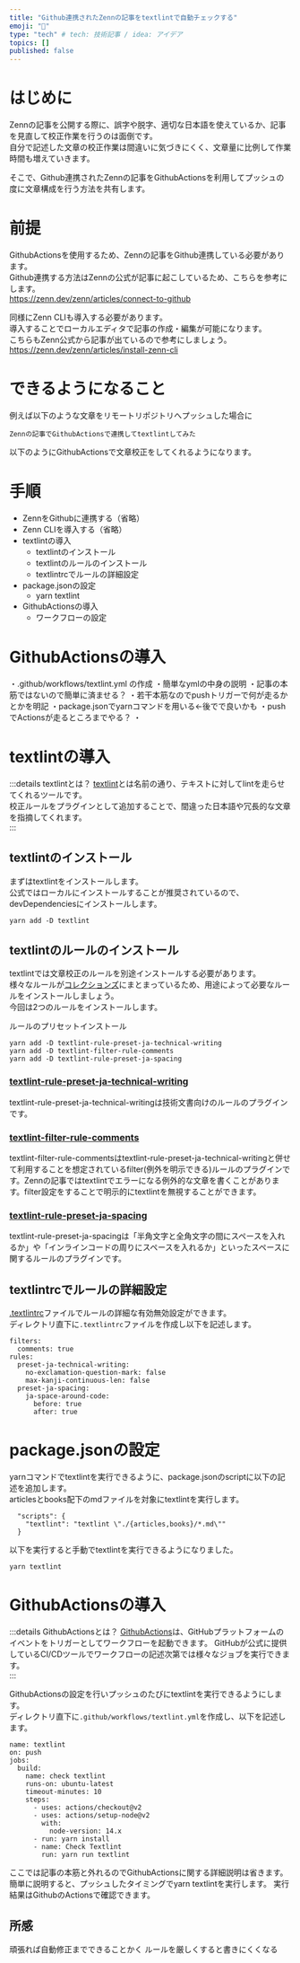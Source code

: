 ```yaml
---
title: "Github連携されたZennの記事をtextlintで自動チェックする"
emoji: "👏"
type: "tech" # tech: 技術記事 / idea: アイデア
topics: []
published: false
---
```


# はじめに

Zennの記事を公開する際に、誤字や脱字、適切な日本語を使えているか、記事を見直して校正作業を行うのは面倒です。  
自分で記述した文章の校正作業は間違いに気づきにくく、文章量に比例して作業時間も増えていきます。

そこで、Github連携されたZennの記事をGithubActionsを利用してプッシュの度に文章構成を行う方法を共有します。　　

# 前提

GithubActionsを使用するため、Zennの記事をGithub連携している必要があります。  
Github連携する方法はZennの公式が記事に起こしているため、こちらを参考にします。  
https://zenn.dev/zenn/articles/connect-to-github  

同様にZenn CLIも導入する必要があります。  
導入することでローカルエディタで記事の作成・編集が可能になります。  
こちらもZenn公式から記事が出ているので参考にしましょう。  
https://zenn.dev/zenn/articles/install-zenn-cli

# できるようになること

例えば以下のような文章をリモートリポジトリへプッシュした場合に
```
Zennの記事でGithubActionsで連携してtextlintしてみた
```
以下のようにGithubActionsで文章校正をしてくれるようになります。
<!-- ここにActionsの画像 -->

# 手順

* ZennをGithubに連携する（省略）
* Zenn CLIを導入する（省略）
* textlintの導入
  * textlintのインストール
  * textlintのルールのインストール
  * textlintrcでルールの詳細設定
* package.jsonの設定
  * yarn textlint
* GithubActionsの導入
  * ワークフローの設定

# GithubActionsの導入
・.github/workflows/textlint.yml の作成
・簡単なymlの中身の説明
・記事の本筋ではないので簡単に済ませる？
・若干本筋なのでpushトリガーで何が走るかとかを明記
・package.jsonでyarnコマンドを用いる←後でで良いかも
・push でActionsが走るところまでやる？
・

# textlintの導入

:::details textlintとは？
[textlint](https://textlint.github.io/)とは名前の通り、テキストに対してlintを走らせてくれるツールです。  
校正ルールをプラグインとして追加することで、間違った日本語や冗長的な文章を指摘してくれます。  
:::

## textlintのインストール

まずはtextlintをインストールします。  
公式ではローカルにインストールすることが推奨されているので、devDependenciesにインストールします。

```shell
yarn add -D textlint
```

## textlintのルールのインストール

textlintでは文章校正のルールを別途インストールする必要があります。  
様々なルールが[コレクションズ](https://github.com/textlint/textlint/wiki/Collection-of-textlint-rule)にまとまっているため、用途によって必要なルールをインストールしましょう。　　  
今回は2つのルールをインストールします。  

ルールのプリセットインストール
```shell
yarn add -D textlint-rule-preset-ja-technical-writing
yarn add -D textlint-filter-rule-comments
yarn add -D textlint-rule-preset-ja-spacing
```

### [textlint-rule-preset-ja-technical-writing](https://github.com/textlint-ja/textlint-rule-preset-ja-technical-writing)
textlint-rule-preset-ja-technical-writingは技術文書向けのルールのプラグインです。

### [textlint-filter-rule-comments](https://github.com/textlint/textlint-filter-rule-comments)
textlint-filter-rule-commentsはtextlint-rule-preset-ja-technical-writingと併せて利用することを想定されているfilter(例外を明示できる)ルールのプラグインです。Zennの記事ではtextlintでエラーになる例外的な文章を書くことがあります。filter設定をすることで明示的にtextlintを無視することができます。

### [textlint-rule-preset-ja-spacing](https://github.com/textlint-ja/textlint-rule-preset-ja-spacing)
textlint-rule-preset-ja-spacingは「半角文字と全角文字の間にスペースを入れるか」や「インラインコードの周りにスペースを入れるか」といったスペースに関するルールのプラグインです。

## textlintrcでルールの詳細設定
[.textlintrc](https://github.com/textlint/textlint#textlintrc)ファイルでルールの詳細な有効無効設定ができます。  
ディレクトリ直下に`.textlintrc`ファイルを作成し以下を記述します。　　

```yml: .textlintrc
filters:
  comments: true
rules:
  preset-ja-technical-writing:
    no-exclamation-question-mark: false
    max-kanji-continuous-len: false
  preset-ja-spacing:
    ja-space-around-code:
      before: true
      after: true
```

# package.jsonの設定
yarnコマンドでtextlintを実行できるように、package.jsonのscriptに以下の記述を追加します。  
articlesとbooks配下のmdファイルを対象にtextlintを実行します。  

```json: package.json
  "scripts": {
    "textlint": "textlint \"./{articles,books}/*.md\""
  }
```

以下を実行すると手動でtextlintを実行できるようになりました。
```shell
yarn textlint
```

# GithubActionsの導入

:::details GithubActionsとは？
[GithubActions](https://docs.github.com/ja/actions)は、GitHubプラットフォームのイベントをトリガーとしてワークフローを起動できます。  GitHubが公式に提供しているCI/CDツールでワークフローの記述次第では様々なジョブを実行できます。  
:::

GithubActionsの設定を行いプッシュのたびにtextlintを実行できるようにします。  
ディレクトリ直下に`.github/workflows/textlint.yml`を作成し、以下を記述します。

```yml: .github/workflows/textlint.yml
name: textlint
on: push
jobs:
  build:
    name: check textlint
    runs-on: ubuntu-latest
    timeout-minutes: 10
    steps:
      - uses: actions/checkout@v2
      - uses: actions/setup-node@v2
        with:
          node-version: 14.x
      - run: yarn install
      - name: Check Textlint
        run: yarn run textlint

```

ここでは記事の本筋と外れるのでGithubActionsに関する詳細説明は省きます。
簡単に説明すると、プッシュしたタイミングでyarn textlintを実行します。
実行結果はGithubのActionsで確認できます。

## 所感
頑張れば自動修正までできることかく
ルールを厳しくすると書きにくくなる
